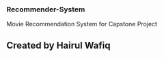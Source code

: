 ### Recommender-System
Movie Recommendation System for Capstone Project

## Created by Hairul Wafiq
